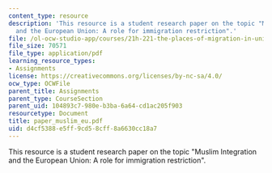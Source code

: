 ```yaml
---
content_type: resource
description: 'This resource is a student research paper on the topic "Muslim Integration
  and the European Union: A role for immigration restriction".'
file: /ol-ocw-studio-app/courses/21h-221-the-places-of-migration-in-united-states-history-fall-2006/d4cf5388e5ff9cd58cff8a6630cc18a7_paper_muslim_eu.pdf
file_size: 70571
file_type: application/pdf
learning_resource_types:
- Assignments
license: https://creativecommons.org/licenses/by-nc-sa/4.0/
ocw_type: OCWFile
parent_title: Assignments
parent_type: CourseSection
parent_uid: 104893c7-980e-b3ba-6a64-cd1ac205f903
resourcetype: Document
title: paper_muslim_eu.pdf
uid: d4cf5388-e5ff-9cd5-8cff-8a6630cc18a7
---
```

This resource is a student research paper on the topic "Muslim Integration and the European Union: A role for immigration restriction".